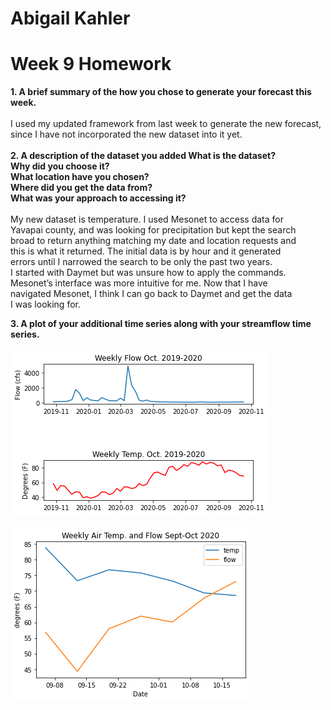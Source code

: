 # Abigail Kahler
# Week 9 Homework
**1. A brief summary of the how you chose to generate your forecast this week.**\
\
I used my updated framework from last week to generate the new forecast, since I have not incorporated the new dataset into it yet.\
\
**2. A description of the dataset you added
What is the dataset?\
Why did you choose it?\
What location have you chosen?\
Where did you get the data from?\
What was your approach to accessing it?**\
\
My new dataset is temperature. I used Mesonet to access data for\
Yavapai county, and was looking for precipitation but kept the search\
broad to return anything matching my date and location requests and\
this is what it returned. The initial data is by hour and it generated\
errors until I narrowed the search to be only the past two years.\
I started with Daymet but was unsure how to apply the commands.\
Mesonet’s interface was more intuitive for me. Now that I have\
navigated Mesonet, I think I can go back to Daymet and get the data\
I was looking for.

**3. A plot of your additional time series along with your streamflow time series.**\
\
![](assets/kahler_HW9-bcfb1cc9.png)\
\
![](assets/kahler_HW9-e0bb0035.png)
